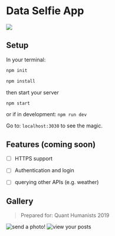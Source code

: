 # Data Selfie App

![](zurag/fg0ddd.png)


## Setup

In your terminal:
```sh
npm init
```

```sh
npm install
```

then start your server
```sh
npm start
```
or if in development: `npm run dev`

Go to: `localhost:3030` to see the magic.

## Features (coming soon)

- [ ] HTTPS support
- [ ] Authentication and login
- [ ] querying other APIs (e.g. weather)


## Gallery
> Prepared for: Quant Humanists 2019

![send a photo!](assets/entry-page.png)
![view your posts](assets/logs-page.png)


